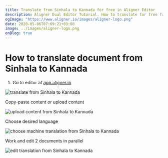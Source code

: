 ```yaml
---
title: Translate from Sinhala to Kannada for free in Aligner Editor
description: Aligner Dual Editor Tutorial. How to translate for free from Sinhala to Kannada. Aligner is multilingual document management platform. 
ogImage: "https://www.aligner.io/images/aligner-logo.png"
date: 2020-05-06T07:09:21+03:00
image: ../images/aligner-logo.png
onBlog: true
---
```


# How to translate document from Sinhala to Kannada

1. Go to editor at [app.aligner.io](https://app.aligner.io "Aligner App web page")

![translate from Sinhala to Kannada](../aligner-blank-editor.png "translate from Sinhala to Kannada")

Copy-paste content or upload content

![upload content from Sinhala to Kannada](../aligner-uploaded-document.png "upload content from Sinhala to Kannada")

Choose desired language

![choose machine translation from Sinhala to Kannada](../aligner-language-dropdown.png "choose machine translation from Sinhala to Kannada")

Work and edit 2 documents in parallel

![edit translation from Sinhala to Kannada](../aligner-double-sitded-editor.png "edit translation from Sinhala to Kannada")

